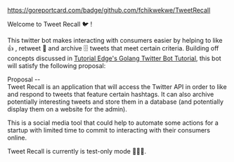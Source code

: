 https://goreportcard.com/badge/github.com/fchikwekwe/TweetRecall

Welcome to Tweet Recall 🐦 !

This twitter bot makes interacting with consumers easier by helping to like 👍 , retweet 📱 and archive 🗄 tweets that meet certain criteria. Building off concepts discussed in <a href="/elliotforbes/tutorialedge-v2">Tutorial Edge's Golang Twitter Bot Tutorial</a>, this bot will satisfy the following proposal:

Proposal --
<br>
Tweet Recall is an application that will access the Twitter API in order to like and respond to tweets that feature certain hashtags. It can also archive potentially interesting tweets and store them in a database (and potentially display them on a website for the admin).

This is a social media tool that could help to automate some actions for a startup with limited time to commit to interacting with their consumers online.

Tweet Recall is currently is test-only mode 👩🏾‍🔬.
